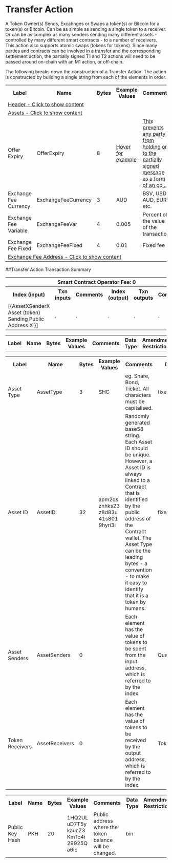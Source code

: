 


# Transfer Action

A Token Owner(s) Sends, Excahnges or Swaps a token(s) or Bitcoin for a token(s) or Bitcoin.  Can be as simple as sending a single token to a receiver.  Or can be as complex as many senders sending many different assets - controlled by many different smart contracts - to a number of receivers.  This action also supports atomic swaps (tokens for tokens).  Since many parties and contracts can be involved in a transfer and the corresponding settlement action, the partially signed T1 and T2 actions will need to be passed around on-chain with an M1 action, or off-chain.

The following breaks down the construction of a Transfer Action. The action is constructed by building a single string from each of the elements in order.

<div class="ritz grid-container" dir="ltr">
    <table class="waffle" cellspacing="0" cellpadding="0" table-layout=fixed width=100%>
         <tr style='height:19px;'>
            <th style="width:9%" class="s0">Label</th>
            <th style="width:9%" class="s1">Name</th>
            <th style="width:2%" class="s1">Bytes</th>
            <th style="width:25%" class="s1">Example Values</th>
            <th style="width:36%" class="s1">Comments</th>
            <th style="width:5%" class="s1">Data Type</th>
            <th class="s1">Amendment Restrictions</th>
        </tr>
        <tr>
            <td class="t5" colspan="7">
                <a href="javascript:;" data-popover="type-Header">
                   Header - Click to show content
                </a>
             </td>
        </tr>
        <tr>
            <td class="t5" colspan="7">
                <a href="javascript:;" data-popover="type-AssetTransfer">
                   Assets - Click to show content
                </a>
            </td>
        </tr>
        <tr>
            <td class="t9">Offer Expiry</td>
            <td class="t10">OfferExpiry</td>
            <td class="t10">8</td>
            <td class="t10"><abbr title="Sun May 06 2018 06:00:00 GMT+1000 (AEST)">Hover for example</abbr></td>
            <td class="t10"><abbr title="This prevents any party from holding on to the partially signed message as a form of an option.  Eg. the exchange at this price is valid for 30 mins.">This prevents any party from holding on to the partially signed message as a form of an op ...</abbr></td>
            <td class="t10">time</td>
            <td class="t10"></td>
        </tr>
        <tr>
            <td class="t9">Exchange Fee Currency</td>
            <td class="t10">ExchangeFeeCurrency</td>
            <td class="t10">3</td>
            <td class="t10">AUD</td>
            <td class="t10">BSV, USD, AUD, EUR, etc.</td>
            <td class="t10">fixedchar</td>
            <td class="t10"></td>
        </tr>
        <tr>
            <td class="t9">Exchange Fee Variable</td>
            <td class="t10">ExchangeFeeVar</td>
            <td class="t10">4</td>
            <td class="t10">0.005</td>
            <td class="t10">Percent of the value of the transaction</td>
            <td class="t10">float</td>
            <td class="t10"></td>
        </tr>
        <tr>
            <td class="t9">Exchange Fee Fixed</td>
            <td class="t10">ExchangeFeeFixed</td>
            <td class="t10">4</td>
            <td class="t10">0.01</td>
            <td class="t10">Fixed fee</td>
            <td class="t10">float</td>
            <td class="t10"></td>
        </tr>
        <tr>
            <td class="t5" colspan="7">
                <a href="javascript:;" data-popover="type-Address">
                   Exchange Fee Address - Click to show content
                </a>
            </td>
        </tr>
    </table>
</div>

##Transfer Action Transaction Summary

<div class="ritz grid-container" dir="ltr">
    <table class="waffle" cellspacing="0" cellpadding="0" table-layout=fixed width=100%>
         <tr style='height:19px;'>
            <th class="s0" colspan="6">Smart Contract Operator Fee: 0</th>
       </tr>
         <tr style='height:19px;'>
            <th style="width:10%" class="s0">Index (input)</th>
            <th style="width:20%" class="s1">Txn inputs</th>
            <th style="width:20%" class="s1">Comments</th>
            <th style="width:10%" class="s1">Index (output)</th>
            <th style="width:20%" class="s1">Txn outputs</th>
            <th class="s1">Comments</th>
       </tr>
       <tr>
            <td class="t5">[{AssetXSenderX Asset (token) Sending Public Address X }]</td>
            <td class="t6">.</td>
            <td class="t6">.</td>
            <td class="t10">.</td>
            <td class="t10">.</td>
            <td class="t10">.</td>
        </tr>
    </table>
</div>



<div class="ui modal" id="type-Header">
    <i class="close icon"></i>
    <div class="content docs-content">
        <table class="ui table">
            <tr style='height:19px;'>
                <th style="width:5%" class="s1">Label</th>
                <th style="width:9%" class="s1">Name</th>
                <th style="width:3%" class="s1">Bytes</th>
                <th style="width:33%" class="s1">Example Values</th>
                <th style="width:26%" class="s1">Comments</th>
                <th style="width:5%" class="s1">Data Type</th>
                <th class="s2">Amendment Restrictions</th>
            </tr>
        </table>
    </div>
</div>

<div class="ui modal" id="type-AssetTransfer">
    <i class="close icon"></i>
    <div class="content docs-content">
        <table class="ui table">
            <tr style='height:19px;'>
                <th style="width:5%" class="s1">Label</th>
                <th style="width:9%" class="s1">Name</th>
                <th style="width:3%" class="s1">Bytes</th>
                <th style="width:33%" class="s1">Example Values</th>
                <th style="width:26%" class="s1">Comments</th>
                <th style="width:5%" class="s1">Data Type</th>
                <th class="s2">Amendment Restrictions</th>
            </tr>
            <tr>
                <td class="t10">Asset Type</td>
                <td class="t10">AssetType</td>
                <td class="t10">3</td>
                <td class="t10" style="word-break:break-all">SHC</td>
                <td class="t10">eg. Share, Bond, Ticket. All characters must be capitalised.</td>
                <td class="t10">fixedchar</td>
                <td class="t10"></td>
            </tr>
            <tr>
                <td class="t10">Asset ID</td>
                <td class="t10">AssetID</td>
                <td class="t10">32</td>
                <td class="t10" style="word-break:break-all">apm2qsznhks23z8d83u41s8019hyri3i</td>
                <td class="t10">Randomly generated base58 string.  Each Asset ID should be unique.  However, a Asset ID is always linked to a Contract that is identified by the public address of the Contract wallet. The Asset Type can be the leading bytes - a convention - to make it easy to identify that it is a token by humans.</td>
                <td class="t10">fixedchar</td>
                <td class="t10"></td>
            </tr>
            <tr>
                <td class="t10">Asset Senders</td>
                <td class="t10">AssetSenders</td>
                <td class="t10">0</td>
                <td class="t10" style="word-break:break-all"></td>
                <td class="t10">Each element has the value of tokens to be spent from the input address, which is referred to by the index.</td>
                <td class="t10">QuantityIndex[]</td>
                <td class="t10"></td>
            </tr>
            <tr>
                <td class="t10">Token Receivers</td>
                <td class="t10">AssetReceivers</td>
                <td class="t10">0</td>
                <td class="t10" style="word-break:break-all"></td>
                <td class="t10">Each element has the value of tokens to be received by the output address, which is referred to by the index.</td>
                <td class="t10">TokenReceiver[]</td>
                <td class="t10"></td>
            </tr>
        </table>
    </div>
</div>

<div class="ui modal" id="type-Address">
    <i class="close icon"></i>
    <div class="content docs-content">
        <table class="ui table">
            <tr style='height:19px;'>
                <th style="width:5%" class="s1">Label</th>
                <th style="width:9%" class="s1">Name</th>
                <th style="width:3%" class="s1">Bytes</th>
                <th style="width:33%" class="s1">Example Values</th>
                <th style="width:26%" class="s1">Comments</th>
                <th style="width:5%" class="s1">Data Type</th>
                <th class="s2">Amendment Restrictions</th>
            </tr>
            <tr>
                <td class="t10">Public Key Hash</td>
                <td class="t10">PKH</td>
                <td class="t10">20</td>
                <td class="t10" style="word-break:break-all">1HQ2ULuD7T5ykaucZ3KmTo4i29925Qa6ic</td>
                <td class="t10">Public address where the token balance will be changed.</td>
                <td class="t10">bin</td>
                <td class="t10"></td>
            </tr>
        </table>
    </div>
</div>

